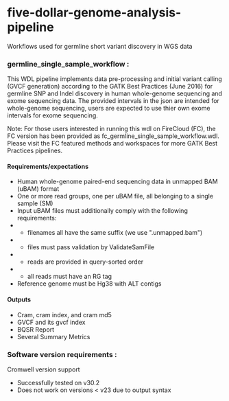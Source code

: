 # five-dollar-genome-analysis-pipeline
Workflows used for germline short variant discovery in WGS data
### germline_single_sample_workflow :
This WDL pipeline implements data pre-processing and initial variant calling (GVCF
generation) according to the GATK Best Practices (June 2016) for germline SNP and
Indel discovery in human whole-genome sequencing and exome sequencing data. The provided
intervals in the json are intended for whole-genome sequencing, users are expected to use
thier own exome intervals for exome sequencing. 

Note: For those users interested in running this wdl on FireCloud (FC), the FC
version has been provided as fc_germline_single_sample_workflow.wdl. Please visit the 
FC featured methods and workspaces for more GATK Best Practices pipelines.

#### Requirements/expectations
- Human whole-genome paired-end sequencing data in unmapped BAM (uBAM) format
- One or more read groups, one per uBAM file, all belonging to a single sample (SM)
- Input uBAM files must additionally comply with the following requirements:
- - filenames all have the same suffix (we use ".unmapped.bam")
- - files must pass validation by ValidateSamFile
- - reads are provided in query-sorted order
- - all reads must have an RG tag
- Reference genome must be Hg38 with ALT contigs
#### Outputs 
- Cram, cram index, and cram md5 
- GVCF and its gvcf index 
- BQSR Report
- Several Summary Metrics 

### Software version requirements :
Cromwell version support 
- Successfully tested on v30.2
- Does not work on versions < v23 due to output syntax
